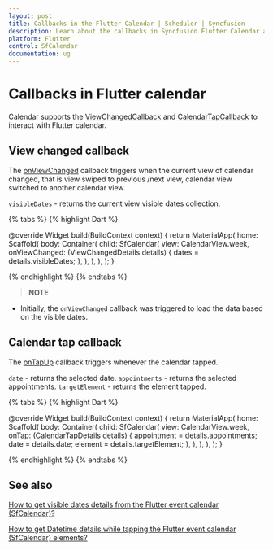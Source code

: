 ```yaml
---
layout: post
title: Callbacks in the Flutter Calendar | Scheduler | Syncfusion
description: Learn about the callbacks in Syncfusion Flutter Calendar and the return values and usage of the callbacks
platform: Flutter
control: SfCalendar
documentation: ug
---
```


# Callbacks in Flutter calendar
Calendar supports the [ViewChangedCallback](https://pub.dev/documentation/syncfusion_flutter_calendar/latest/calendar/ViewChangedCallback.html) and [CalendarTapCallback](https://pub.dev/documentation/syncfusion_flutter_calendar/latest/calendar/CalendarTapCallback.html) to interact with Flutter calendar.

## View changed callback

The [onViewChanged](https://pub.dev/documentation/syncfusion_flutter_calendar/latest/calendar/SfCalendar/onViewChanged.html) callback triggers when the current view of calendar changed, that is view swiped to previous /next view, calendar view switched to another calendar view.

`visibleDates` - returns the current view visible dates collection.

{% tabs %}
{% highlight Dart %}

@override
Widget build(BuildContext context) {
  return MaterialApp(
    home: Scaffold(
      body: Container(
        child: SfCalendar(
          view: CalendarView.week,
          onViewChanged: (ViewChangedDetails details) {
            dates = details.visibleDates;
          },
        ),
      ),
    ),
  );
}

{% endhighlight %}
{% endtabs %}

>**NOTE**
* Initially, the `onViewChanged` callback was triggered to load the data based on the visible dates.

## Calendar tap callback

The [onTapUp](https://pub.dev/documentation/syncfusion_flutter_calendar/latest/calendar/SfCalendar/onTap.html) callback triggers whenever the calendar tapped.

`date` - returns the selected date.
`appointments` - returns the selected appointments.
`targetElement` - returns the element tapped.

{% tabs %}
{% highlight Dart %}

@override
Widget build(BuildContext context) {
  return MaterialApp(
    home: Scaffold(
      body: Container(
        child: SfCalendar(
          view: CalendarView.week,
          onTap: (CalendarTapDetails details) {
            appointment = details.appointments;
            date = details.date;
            element = details.targetElement;
          },
        ),
      ),
    ),
  );
}

{% endhighlight %}
{% endtabs %}

## See also

[How to get visible dates details from the Flutter event calendar (SfCalendar)?](https://www.syncfusion.com/kb/11026/how-to-get-visible-dates-details-from-the-flutter-event-calendar-sfcalendar)

[How to get Datetime details while tapping the Flutter event calendar (SfCalendar) elements?](https://www.syncfusion.com/kb/10998/how-to-get-datetime-details-while-tapping-the-flutter-event-calendar-elements)

